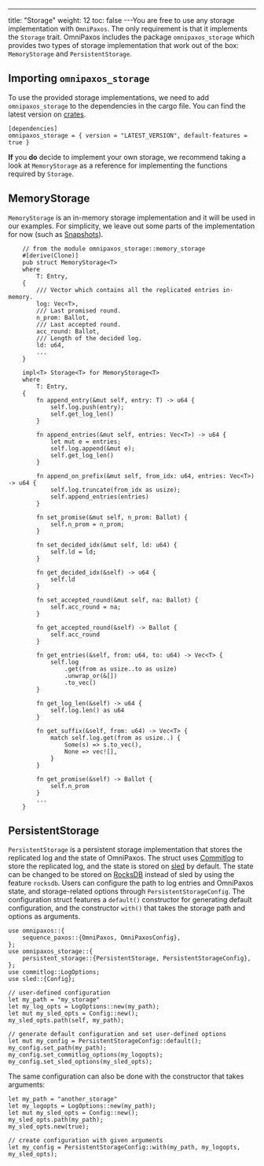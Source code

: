 ---
title: "Storage"
weight: 12
toc: false
---You are free to use any storage implementation with `OmniPaxos`. The only requirement is that it implements the `Storage` trait. OmniPaxos includes the package `omnipaxos_storage` which provides two types of storage implementation that work out of the box: `MemoryStorage` and `PersistentStorage`.

## Importing `omnipaxos_storage`
To use the provided storage implementations, we need to add `omnipaxos_storage` to the dependencies in the cargo file. You can find the latest version on [crates](https://crates.io/crates/omnipaxos_storage).
```rust,edition2018,no_run,noplaypen
[dependencies]
omnipaxos_storage = { version = "LATEST_VERSION", default-features = true } 
```

**If** you **do** decide to implement your own storage, we recommend taking a look at `MemoryStorage` as a reference for implementing the functions required by `Storage`.

## MemoryStorage
`MemoryStorage` is an in-memory storage implementation and it will be used in our examples. For simplicity, we leave out some parts of the implementation for now (such as [Snapshots](../compaction.md)).
```rust,edition2018,no_run,noplaypen
    // from the module omnipaxos_storage::memory_storage
    #[derive(Clone)]
    pub struct MemoryStorage<T>
    where
        T: Entry,
    {
        /// Vector which contains all the replicated entries in-memory.
        log: Vec<T>,
        /// Last promised round.
        n_prom: Ballot,
        /// Last accepted round.
        acc_round: Ballot,
        /// Length of the decided log.
        ld: u64,
        ...
    }

    impl<T> Storage<T> for MemoryStorage<T>
    where
        T: Entry,
    {
        fn append_entry(&mut self, entry: T) -> u64 {
            self.log.push(entry);
            self.get_log_len()
        }

        fn append_entries(&mut self, entries: Vec<T>) -> u64 {
            let mut e = entries;
            self.log.append(&mut e);
            self.get_log_len()
        }

        fn append_on_prefix(&mut self, from_idx: u64, entries: Vec<T>) -> u64 {
            self.log.truncate(from_idx as usize);
            self.append_entries(entries)
        }

        fn set_promise(&mut self, n_prom: Ballot) {
            self.n_prom = n_prom;
        }

        fn set_decided_idx(&mut self, ld: u64) {
            self.ld = ld;
        }

        fn get_decided_idx(&self) -> u64 {
            self.ld
        }

        fn set_accepted_round(&mut self, na: Ballot) {
            self.acc_round = na;
        }

        fn get_accepted_round(&self) -> Ballot {
            self.acc_round
        }

        fn get_entries(&self, from: u64, to: u64) -> Vec<T> {
            self.log
                .get(from as usize..to as usize)
                .unwrap_or(&[])
                .to_vec()
        }

        fn get_log_len(&self) -> u64 {
            self.log.len() as u64
        }

        fn get_suffix(&self, from: u64) -> Vec<T> {
            match self.log.get(from as usize..) {
                Some(s) => s.to_vec(),
                None => vec![],
            }
        }

        fn get_promise(&self) -> Ballot {
            self.n_prom
        }
        ...
    }
```

## PersistentStorage
`PersistentStorage` is a persistent storage implementation that stores the replicated log and the state of OmniPaxos. The struct uses [Commitlog](https://crates.io/crates/commitlog) to store the replicated log, and the state is stored on [sled](https://crates.io/crates/sled) by default. The state can be changed to be stored on [RocksDB](https://crates.io/crates/rocksdb) instead of sled by using the feature `rocksdb`. Users can configure the path to log entries and OmniPaxos state, and storage-related options through `PersistentStorageConfig`. The configuration struct features a `default()` constructor for generating default configuration, and the constructor `with()` that takes the storage path and options as arguments. 
```rust,edition2018,no_run,noplaypen
use omnipaxos::{
    sequence_paxos::{OmniPaxos, OmniPaxosConfig},
};
use omnipaxos_storage::{
    persistent_storage::{PersistentStorage, PersistentStorageConfig},
};
use commitlog::LogOptions;
use sled::{Config};

// user-defined configuration
let my_path = "my_storage"
let my_log_opts = LogOptions::new(my_path);
let mut my_sled_opts = Config::new();
my_sled_opts.path(self, my_path);

// generate default configuration and set user-defined options
let mut my_config = PersistentStorageConfig::default();
my_config.set_path(my_path);
my_config.set_commitlog_options(my_logopts);
my_config.set_sled_options(my_sled_opts);
```
The same configuration can also be done with the constructor that takes arguments:
```rust,edition2018,no_run,noplaypen
let my_path = "another_storage"
let my_logopts = LogOptions::new(my_path);
let mut my_sled_opts = Config::new();
my_sled_opts.path(my_path);
my_sled_opts.new(true);

// create configuration with given arguments
let my_config = PersistentStorageConfig::with(my_path, my_logopts, my_sled_opts);
```
